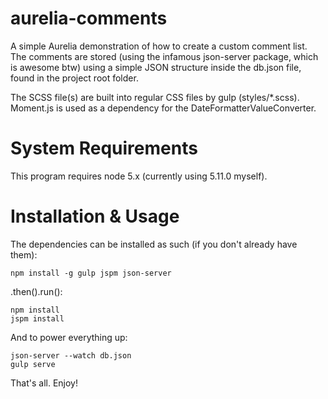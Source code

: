 # aurelia-comments
A simple Aurelia demonstration of how to create a custom comment list. The comments are stored (using the infamous json-server package, which is awesome btw) using a simple JSON structure inside the db.json file, found in the project root folder.

The SCSS file(s) are built into regular CSS files by gulp (styles/*.scss). Moment.js is used as a dependency for the DateFormatterValueConverter.

# System Requirements
This program requires node 5.x (currently using 5.11.0 myself).

# Installation & Usage
The dependencies can be installed as such (if you don't already have them):

```
npm install -g gulp jspm json-server
```

.then().run():

```
npm install
jspm install
```

And to power everything up:

```
json-server --watch db.json
gulp serve
```

That's all. Enjoy!

